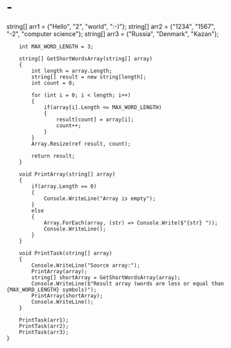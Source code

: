 
# -
string[] arr1 = {"Hello", "2", "world", ":-)"};
        string[] arr2 = {"1234", "1567", "-2", "computer science"};
        string[] arr3 = {"Russia", "Denmark", "Kazan"};
        
        int MAX_WORD_LENGTH = 3;
        
        string[] GetShortWordsArray(string[] array)
        {
            int length = array.Length;          
            string[] result = new string[length];
            int count = 0;
            
            for (int i = 0; i < length; i++)
            {
                if(array[i].Length <= MAX_WORD_LENGTH)
                {
                    result[count] = array[i];
                    count++;
                }
            }
            Array.Resize(ref result, count);
            
            return result;
        }
        
        void PrintArray(string[] array)
        {
            if(array.Length == 0)
            {
                Console.WriteLine("Array is empty");
            }
            else
            {
                Array.ForEach(array, (str) => Console.Write($"{str} "));
                Console.WriteLine();
            }
        }
        
        void PrintTask(string[] array)
        {
            Console.WriteLine("Source array:");
            PrintArray(array);
            string[] shortArray = GetShortWordsArray(array);
            Console.WriteLine($"Result array (words are less or equal than {MAX_WORD_LENGTH} symbols)");
            PrintArray(shortArray);
            Console.WriteLine();
        }
        
        PrintTask(arr1);
        PrintTask(arr2);
        PrintTask(arr3);
    }
